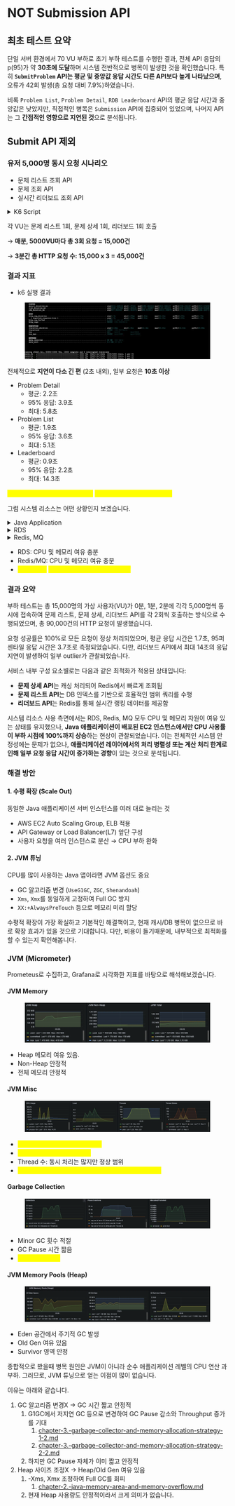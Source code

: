 # NOT Submission API

## 최초 테스트 요약

단일 서버 환경에서 70 VU 부하로 초기 부하 테스트를 수행한 결과, 전체 API 응답의 p(95)가 약 **30초에 도달**하며 시스템 전반적으로 병목이 발생한 것을 확인했습니다. 특히 **`SubmitProblem` API는 평균 및 중앙값 응답 시간도 다른 API보다 높게 나타났으며**, 오류가 42회 발생(총 요청 대비 7.9%)하였습니다.

비록 `Problem List`, `Problem Detail`, `RDB Leaderboard` API의 평균 응답 시간과 중앙값은 낮았지만, 직접적인 병목은 `Submission` API에 집중되어 있었으며, 나머지 API는 그 **간접적인 영향으로 지연된 것**으로 분석됩니다.



## Submit API 제외

### 유저 5,000명 동시 요청 시나리오

* 문제 리스트 조회 API
* 문제 조회 API
* 실시간 리더보드 조회 API



<details>

<summary>K6 Script</summary>

```sql
import http from 'k6/http';
import { check, sleep, group } from 'k6';
import { Trend, Counter } from 'k6/metrics';

// 1) 사용자 정의 메트릭 선언
let rdbTrend      = new Trend('rdb_duration_ms');
let listTrend     = new Trend('list_duration_ms');
let detailTrend   = new Trend('detail_duration_ms');
let submitTrend   = new Trend('submit_duration_ms');

let errorCount    = new Counter('errors_total');

// ─── stages 설정 ───
export let options = {
  scenarios: {
    burst_0m:  { executor: 'per-vu-iterations', vus: 5000, iterations: 1, startTime: '0s' },
    burst_1m:  { executor: 'per-vu-iterations', vus: 5000, iterations: 1, startTime: '60s' },
    burst_2m:  { executor: 'per-vu-iterations', vus: 5000, iterations: 1, startTime: '120s' },
  },
};


const BASE_URL = 'http://172.31.6.93:8080';

function getRandomInt(min, max) {
  return Math.floor(Math.random() * (max - min + 1)) + min;
}

// 공통 로깅 & 메트릭 헬퍼
function logAndMetric(res, trend, label) {
  const ok = check(res, { [`${label} is 200`]: r => r.status === 200 });
  if (!ok) {
    console.error(
      `❌  [${label}] status ${res.status}\n` +
      `URL: ${res.url}\n` +
      `Body:\n${res.body}\n`
    );
    errorCount.add(1);
  }
  trend.add(res.timings.duration);
}

export default function () {
  group('RDB Leaderboard', () => {
    for (let i = 0; i < 1; i++) {
      let id  = getRandomInt(1, 10);
      let res = http.get(`${BASE_URL}/v1/contests/${id}/leaderboard`);
      logAndMetric(res, rdbTrend, `RDB Leaderboard ${id}`);
    }
  });

  group('Problem List', () => {
    for (let i = 0; i < 1; i++) {
      let start = getRandomInt(1, 40);
      let end   = start + getRandomInt(1, 10);
      let res   = http.get(`${BASE_URL}/problems?start=${start}&end=${end}`);
      logAndMetric(res, listTrend, `Problem list ${start}-${end}`);
    }
  });

  group('Problem Detail', () => {
    for (let i = 0; i < 1; i++) {
      let pid = getRandomInt(1, 50);
      let res = http.get(`${BASE_URL}/problems/${pid}`);
      logAndMetric(res, detailTrend, `Problem detail ${pid}`);
    }
  });
}  
```

</details>

각 VU는 문제 리스트 1회, 문제 상세 1회, 리더보드 1회 호출

→ **매분, 5000VU마다 총 3회 요청 = 15,000건**

→ **3분간 총 HTTP 요청 수: 15,000 x 3 = 45,000건**



### 결과 지표

* k6 실행 결과

<figure><img src="../../../.gitbook/assets/image (7).png" alt=""><figcaption></figcaption></figure>

전체적으로 **지연이 다소 긴 편** (2초 내외), 일부 요청은 **10초 이상**

* Problem Detail
  * 평균: 2.2초
  * 95% 응답: 3.9초
  * 최대: 5.8초
* Problem List
  * 평균: 1.9초
  * 95% 응답: 3.6초
  * 최대: 5.1초
* Leaderboard
  * 평균: 0.9초
  * 95% 응답: 2.2초
  * 최대: 14.3초

<mark style="color:yellow;">리더보드는 평균 응답은 빠르지만,</mark> <mark style="color:yellow;"></mark><mark style="color:yellow;">**최대 14초로 outlier 심합니다.**</mark>



그럼 시스템 리소스는 어떤 상황인지 보겠습니다.

<details>

<summary>Java Application</summary>

<figure><img src="../../../.gitbook/assets/image (8).png" alt=""><figcaption></figcaption></figure>

</details>

<details>

<summary>RDS</summary>

<figure><img src="../../../.gitbook/assets/image (9).png" alt=""><figcaption></figcaption></figure>

</details>

<details>

<summary>Redis, MQ</summary>

<figure><img src="../../../.gitbook/assets/image (10).png" alt=""><figcaption></figcaption></figure>

</details>

* RDS: CPU 및 메모리 여유 충분
* Redis/MQ: CPU 및 메모리 여유 충분
* <mark style="color:yellow;">Java App:</mark> <mark style="color:yellow;"></mark><mark style="color:yellow;">**부하 시 CPU 사용률 100% 도달**</mark>





### 결과 요약

부하 테스트는 총 15,000명의 가상 사용자(VU)가 0분, 1분, 2분에 각각 5,000명씩 동시에 접속하여 문제 리스트, 문제 상세, 리더보드 API를 각 2회씩 호출하는 방식으로 수행되었으며, 총 90,000건의 HTTP 요청이 발생했습니다.

요청 성공률은 100%로 모든 요청이 정상 처리되었으며, 평균 응답 시간은 1.7초, 95퍼센타일 응답 시간은 3.7초로 측정되었습니다. 다만, 리더보드 API에서 최대 14초의 응답 지연이 발생하여 일부 outlier가 관찰되었습니다.

서비스 내부 구성 요소별로는 다음과 같은 최적화가 적용된 상태입니다:

* **문제 상세 API**는 캐싱 처리되어 Redis에서 빠르게 조회됨
* **문제 리스트 API**는 DB 인덱스를 기반으로 효율적인 범위 쿼리를 수행
* **리더보드 API**는 Redis를 통해 실시간 랭킹 데이터를 제공함

시스템 리소스 사용 측면에서는 RDS, Redis, MQ 모두 CPU 및 메모리 자원이 여유 있는 상태를 유지했으나, **Java 애플리케이션이 배포된 EC2 인스턴스에서만 CPU 사용률이 부하 시점에 100%까지 상승**하는 현상이 관찰되었습니다. 이는 전체적인 시스템 안정성에는 문제가 없으나, **애플리케이션 레이어에서의 처리 병렬성 또는 계산 처리 한계로 인해 일부 요청 응답 시간이 증가하는 경향**이 있는 것으로 분석됩니다.



### 해결 방안

#### 1. **수평 확장 (Scale Out)**

동일한 Java 애플리케이션 서버 인스턴스를 여러 대로 늘리는 것

* AWS EC2 Auto Scaling Group, ELB 적용
* API Gateway or Load Balancer(L7) 앞단 구성
* 사용자 요청을 여러 인스턴스로 분산 → CPU 부하 완화

#### 2. **JVM 튜닝**

CPU를 많이 사용하는 Java 앱이라면 JVM 옵션도 중요

* GC 알고리즘 변경 (`UseG1GC`, `ZGC`, `Shenandoah`)
* `Xms`, `Xmx`를 동일하게 고정하여 Full GC 방지
* `XX:+AlwaysPreTouch` 등으로 메모리 미리 할당

수평적 확장이 가장 확실하고 기본적인 해결책이고, 현재 캐시/DB 병목이 없으므로 바로 확장 효과가 있을 것으로 기대합니다. 다만, 비용이 들기때문에, 내부적으로 최적화를 할 수 있는지 확인해봅니다.



### JVM (Micrometer)

Prometeus로 수집하고, Grafana로 시각화한 지표를 바탕으로 해석해보겠습니다.

#### JVM Memory

<figure><img src="../../../.gitbook/assets/image (11).png" alt=""><figcaption></figcaption></figure>

* Heap 메모리 여유 있음.
* Non-Heap 안정적
* 전체 메모리 안정적

#### JVM Misc

<figure><img src="../../../.gitbook/assets/image (12).png" alt=""><figcaption></figcaption></figure>

* <mark style="color:yellow;">**Java 프로세스 CPU 100% 도달**</mark>
* <mark style="color:yellow;">**시스템 Load 급증: Max 8.8**</mark>
* Thread 수: 동시 처리는 많지만 정상 범위
* <mark style="color:yellow;">**Runnable 스레드 수 과다: CPU를 기다리는 스레드 많음**</mark>

#### Garbage Collection

<figure><img src="../../../.gitbook/assets/image (13).png" alt=""><figcaption></figcaption></figure>

* Minor GC 횟수 적절
* GC Pause 시간 짧음
* <mark style="color:yellow;">**객체 생성량 많음**</mark>

#### **JVM Memory Pools (Heap)**

<figure><img src="../../../.gitbook/assets/image (14).png" alt=""><figcaption></figcaption></figure>

* Eden 공간에서 주기적 GC 발생
* Old Gen 여유 있음
* Survivor 영역 안정



종합적으로 봤을때 병목 원인은 JVM이 아니라 순수 애플리케이션 레벨의 CPU 연산 과부하. 그러므로, JVM 튜닝으로 얻는 이점이 많이 없습니다.

이유는 아래와 같습니다.

1. GC 알고리즘 변경X -> GC 시간 짧고 안정적
   1. G1GC에서 저지연 GC 등으로 변경하여 GC Pause 감소와 Throughput 증가를 기대&#x20;
      1. [chapter-3.-garbage-collector-and-memory-allocation-strategy-1-2.md](../../../books/digging-deep-into-jvm/chapter-3.-garbage-collector-and-memory-allocation-strategy-1-2.md "mention")
      2. [chapter-3.-garbage-collector-and-memory-allocation-strategy-2-2.md](../../../books/digging-deep-into-jvm/chapter-3.-garbage-collector-and-memory-allocation-strategy-2-2.md "mention")
   2. 하지만 GC Pause 자체가 이미 짧고 안정적
2. Heap 사이즈 조정X -> Heap/Old Gen 여유 있음
   1. -Xms, Xmx 조정하여 Full GC를 회피
      1. [chapter-2.-java-memory-area-and-memory-overflow.md](../../../books/digging-deep-into-jvm/chapter-2.-java-memory-area-and-memory-overflow.md "mention")
   2. 현재 Heap 사용량도 안정적이라서 크게 의미가 없습니다.
